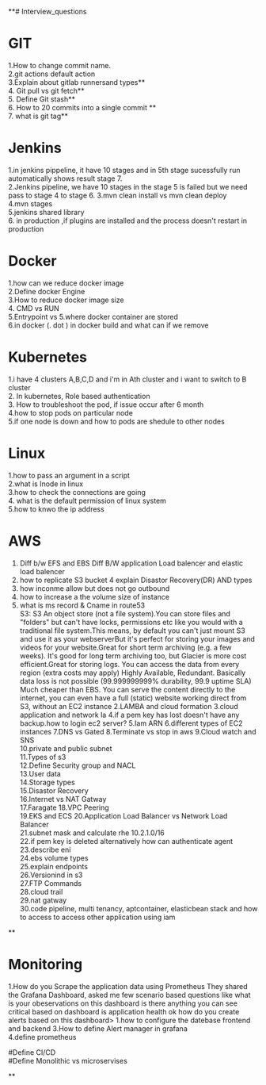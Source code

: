**# Interview_questions
# GIT
1.How to change commit name.  
2.git actions default action   
3.Explain about gitlab runnersand types**  
4. Git pull vs git fetch**   
5. Define Git stash**  
6. How to 20 commits into a single commit **  
7. what is git tag**  


# Jenkins
1.in jenkins pippeline, it have 10 stages and in 5th stage sucessfully run automatically shows result stage 7.    
2.Jenkins pipeline, we have 10 stages in the stage 5 is failed but we need pass to stage 4 to stage 6. 
3.mvn clean install vs mvn clean deploy   
4.mvn stages    
5.jenkins shared library    
6. in production ,if plugins are installed and the process doesn't restart in production    





# Docker
1.how can we reduce docker image  
2.Define docker Engine   
3.How to reduce docker image size  
4. CMD vs RUN  
5.Entrypoint vs 
5.where docker container are stored  
6.in docker (. dot ) in docker build and what can if we remove  






# Kubernetes
1.i have  4 clusters A,B,C,D  and i'm in Ath cluster and i want to switch to B cluster  
2. In kubernetes, Role based authentication  
3. How to troubleshoot the pod, if issue occur after 6 month  
4.how to stop pods on particular node  
5.if one node is down and how to pods are shedule to other nodes  





# Linux
1.how to pass an argument in a script  
 2.what is Inode in linux  
 3.how to check the connections are going  
 4. what is the default permission of linux system   
 5.how to knwo the ip address  


# AWS
1. Diff b/w EFS and  EBS
 Diff B/W application Load balencer and elastic load balencer
 3. how to replicate S3 bucket
4  explain Disastor Recovery(DR) AND types
6. how inconme allow but does not go outbound
8. how to increase a the volume size of instance
10. what is ms record & Cname in route53  
   S3:
S3 An object store (not a file system).You can store files and "folders" but can't have locks, permissions etc like you would with a traditional file system.This means, by default you can't just mount S3 and use it as your webserverBut it's perfect for storing your images and videos for your website.Great for short term archiving (e.g. a few weeks). It's good for long term archiving too, but Glacier is more cost efficient.Great for storing logs. You can access the data from every region (extra costs may apply)
Highly Available, Redundant. Basically data loss is not possible (99.999999999% durability, 99.9 uptime SLA) Much cheaper than EBS. You can serve the content directly to the internet, you can even have a full (static) website working direct from S3, without an EC2 instance 
2.LAMBA and cloud formation
3.cloud application and network la
4.if a pem key has lost doesn't have any backup.how to login ec2 server?
5.Iam ARN
6.different types of EC2 instances
7.DNS vs Gated
8.Terminate vs stop in aws
9.Cloud watch and SNS  
10.private and public subnet  
11.Types of s3  
12.Define Security group and NACL  
13.User data   
14.Storage types  
15.Disastor Recovery  
16.Internet vs NAT Gatway  
17.Faragate 
18.VPC Peering  
19.EKS and ECS 
20.Application Load Balancer vs Network Load Balancer  
21.subnet mask and calculate rhe 10.2.1.0/16   
22.if pem key is deleted alternatively how can authenticate agent  
23.describe eni  
24.ebs volume types  
25.explain endpoints   
26.Versionind in s3   
27.FTP Commands  
28.cloud trail  
29.nat gatway  
30.code pipeline, multi tenancy, aptcontainer, elasticbean stack and how to access to access other application using iam






**
# Monitoring 
1.How do you Scrape the application data using Prometheus They shared the Grafana Dashboard, asked me few scenario based questions like what is your obeservations on this dashboard is there anything you can see critical based on dashboard is application health ok how do you create alerts based on this dashboard> 
1.how to configure the datebase frontend and backend 
3.How to define Alert manager in grafana  
4.define prometheus 

#Define CI/CD  
#Define Monolithic vs microservises

  

**
